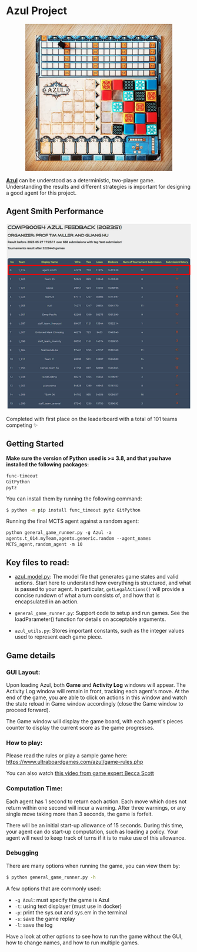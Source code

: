# Azul Project

 <p align="center"> 
    <img src="img/azul.jpg" alt="Picture of Azul board" width="400">
 </p>

 **[Azul](https://www.ultraboardgames.com/azul/game-rules.php)** can be understood as a deterministic, two-player game. Understanding the results and different strategies is important for designing a good agent for this project.
 
## Agent Smith Performance 

<p align="center"> 
    <img src="img/Performance.png" alt="Performance in the competition" width="900">
 </p>

Completed with first place on the leaderboard with a total of 101 teams competing ✨ 

## Getting Started

**Make sure the version of Python used is >= 3.8, and that you have installed the following packages:**
```
func-timeout
GitPython
pytz
```
You can install them by running the following command:
```bash
$ python -m pip install func_timeout pytz GitPython
```
Running the final MCTS agent against a random agent:
```
python general_game_runner.py -g Azul -a agents.t_014.myTeam,agents.generic.random --agent_names MCTS_agent,random_agent -m 10
```

## Key files to read:

* [azul_model.py](azul_model.py): The model file that generates game states and valid actions. Start here to understand how everything is structured, and what is passed to your agent. In particular, ```getLegalActions()``` will provide a concise rundown of what a turn consists of, and how that is encapsulated in an action.

* `general_game_runner.py`: Support code to setup and run games. See the loadParameter() function for details on acceptable arguments.

* `azul_utils.py`: Stores important constants, such as the integer values used to represent each game piece.

## Game details

### GUI Layout: 

Upon loading Azul, both **Game** and **Activity Log** windows will appear. The Activity Log window will remain in front, tracking each agent's move. At the end of the game, you are able to click on actions in this window and watch the state reload in Game window accordingly (close the Game window to proceed forward).

The Game window will display the game board, with each agent's pieces counter to display the current score as the game progresses.

### How to play:

Please read the rules or play a sample game here: https://www.ultraboardgames.com/azul/game-rules.php

You can also watch [this video from game expert Becca Scott](https://youtu.be/y0sUnocTRrY)


### Computation Time:

Each agent has 1 second to return each action. Each move which does not return within one second will incur a warning. After three warnings, or any single move taking more than 3 seconds, the game is forfeit. 

There will be an initial start-up allowance of 15 seconds. During this time, your agent can do start-up computation, such as loading a policy. Your agent will need to keep track of turns if it is to make use of this allowance. 

### Debugging

There are many options when running the game, you can view them by:
```bash
$ python general_game_runner.py -h
```
A few options that are commonly used: 
* `-g Azul`: must specify the game is Azul
* `-t`: using text displayer (must use in docker)
* `-p`: print the sys.out and sys.err in the terminal
* `-s`: save the game replay
* `-l`: save the log
<!-- * `--half-scale`: scales the window to half size. -->

Have a look at other options to see how to run the game without the GUI, how to change names, and how to run multiple games.
